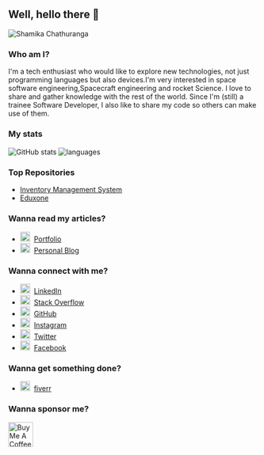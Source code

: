 ## Well, hello there 👋
<p align="left"> <img src="https://komarev.com/ghpvc/?username=scdev9&label=Profile%20views&color=0e75b6&style=flat" alt="Shamika Chathuranga" /> </p>


### Who am I?

I'm a tech enthusiast who would like to explore new technologies, not just programming languages but also devices.I'm very interested in space software engineering,Spacecraft engineering and rocket Science.
I love to share and gather knowledge with the rest of the world.
Since I'm (still) a trainee Software Developer, I also like to share my code so others can make use of them.

### My stats

<img align="center" src="https://github-readme-stats.vercel.app/api?username=scdev9&show_icons=true&include_all_commits=true&theme=dracula" alt="GitHub stats" />
<img align="center" src="https://github-readme-stats.vercel.app/api/top-langs/?username=scdev9&&exclude_repo=scdev9&layout=compact&theme=dracula" alt="languages"/>

### Top Repositories

* [Inventory Management System](https://github.com/scdev9/inventory-mgt-sys)
* [Eduxone](https://github.com/scdev9/eduxone)

### Wanna read my articles?

* <img src="https://cdn.buymeacoffee.com/uploads/profile_pictures/2024/05/ja0jP7NEYgENGrPf.jpg@400w_0e.webp" height="20"/>&nbsp; [Portfolio](#)
* <img src="https://e7.pngegg.com/pngimages/874/869/png-clipart-wordpress-web-development-content-management-system-blog-logo-wordpress-blue-web-design.png" height="20"/>&nbsp; [Personal Blog](https://blogscdev.wordpress.com/)

### Wanna connect with me?

* <img src="https://praneeth.gnomezgrave.com/assets/img/icons/linkedin.png" height="20"/>&nbsp; [LinkedIn](https://www.linkedin.com/in/shamika-chathuranga/)
* <img src="https://praneeth.gnomezgrave.com/assets/img/icons/stackoverflow.png" height="20"/>&nbsp; [Stack Overflow](https://stackoverflow.com/users/22915765/shamika-chathuranga)
* <img src="https://praneeth.gnomezgrave.com/assets/img/icons/github.png" height="20"/>&nbsp; [GitHub](https://github.com/scdev9)
* <img src="https://praneeth.gnomezgrave.com/assets/img/icons/instagram.png" height="20"/>&nbsp; [Instagram](https://www.instagram.com/shamika_chathuranga/)
* <img src="https://praneeth.gnomezgrave.com/assets/img/icons/twitter.png" height="20"/>&nbsp; [Twitter](https://x.com/ShamikaScdev)
* <img src="https://praneeth.gnomezgrave.com/assets/img/icons/fb.png" height="20"/>&nbsp; [Facebook](#)


### Wanna get something done?

* <img src="https://praneeth.gnomezgrave.com/assets/img/icons/fiverr.png" height="20"/>&nbsp; [fiverr](https://www.fiverr.com/users/shamikaf)



### Wanna sponsor me?

<a href="https://www.buymeacoffee.com/scdev9" target="_blank"><img src="https://cdn.buymeacoffee.com/buttons/v2/default-yellow.png" alt="Buy Me A Coffee" height="50px" ></a> 
